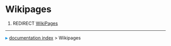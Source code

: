 # Wikipages
1.  REDIRECT [WikiPages](WikiPages.md)



---
![](images/Right_arrow.png) [documentation index](../README.md) > Wikipages
